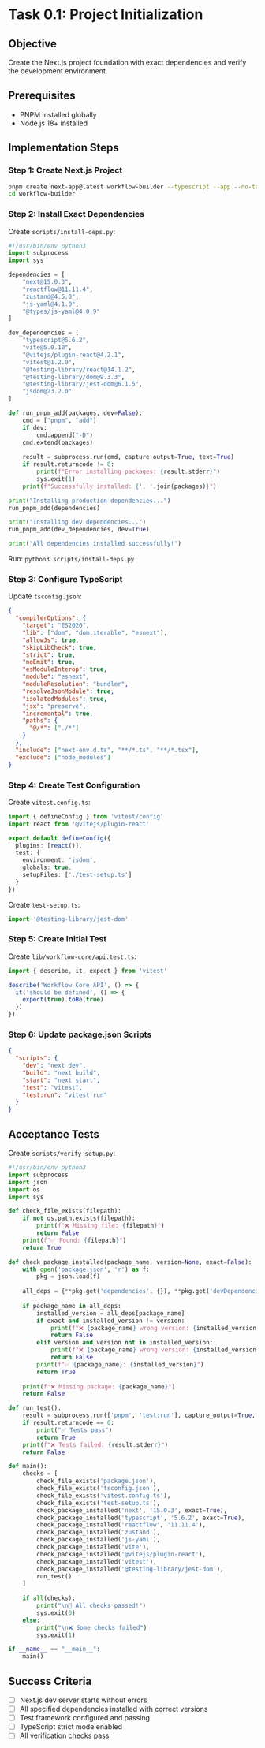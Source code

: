 # Task 0.1: Project Initialization

## Objective

Create the Next.js project foundation with exact dependencies and verify the development environment.

## Prerequisites

- PNPM installed globally
- Node.js 18+ installed

## Implementation Steps

### Step 1: Create Next.js Project

```bash
pnpm create next-app@latest workflow-builder --typescript --app --no-tailwind --no-eslint --import-alias "@/*"
cd workflow-builder
```

### Step 2: Install Exact Dependencies

Create `scripts/install-deps.py`:

```python
#!/usr/bin/env python3
import subprocess
import sys

dependencies = [
    "next@15.0.3",
    "reactflow@11.11.4",
    "zustand@4.5.0",
    "js-yaml@4.1.0",
    "@types/js-yaml@4.0.9"
]

dev_dependencies = [
    "typescript@5.6.2",
    "vite@5.0.10",
    "@vitejs/plugin-react@4.2.1",
    "vitest@1.2.0",
    "@testing-library/react@14.1.2",
    "@testing-library/dom@9.3.3",
    "@testing-library/jest-dom@6.1.5",
    "jsdom@23.2.0"
]

def run_pnpm_add(packages, dev=False):
    cmd = ["pnpm", "add"]
    if dev:
        cmd.append("-D")
    cmd.extend(packages)
    
    result = subprocess.run(cmd, capture_output=True, text=True)
    if result.returncode != 0:
        print(f"Error installing packages: {result.stderr}")
        sys.exit(1)
    print(f"Successfully installed: {', '.join(packages)}")

print("Installing production dependencies...")
run_pnpm_add(dependencies)

print("Installing dev dependencies...")
run_pnpm_add(dev_dependencies, dev=True)

print("All dependencies installed successfully!")
```

Run: `python3 scripts/install-deps.py`

### Step 3: Configure TypeScript

Update `tsconfig.json`:

```json
{
  "compilerOptions": {
    "target": "ES2020",
    "lib": ["dom", "dom.iterable", "esnext"],
    "allowJs": true,
    "skipLibCheck": true,
    "strict": true,
    "noEmit": true,
    "esModuleInterop": true,
    "module": "esnext",
    "moduleResolution": "bundler",
    "resolveJsonModule": true,
    "isolatedModules": true,
    "jsx": "preserve",
    "incremental": true,
    "paths": {
      "@/*": ["./*"]
    }
  },
  "include": ["next-env.d.ts", "**/*.ts", "**/*.tsx"],
  "exclude": ["node_modules"]
}
```

### Step 4: Create Test Configuration

Create `vitest.config.ts`:

```typescript
import { defineConfig } from 'vitest/config'
import react from '@vitejs/plugin-react'

export default defineConfig({
  plugins: [react()],
  test: {
    environment: 'jsdom',
    globals: true,
    setupFiles: ['./test-setup.ts']
  }
})
```

Create `test-setup.ts`:

```typescript
import '@testing-library/jest-dom'
```

### Step 5: Create Initial Test

Create `lib/workflow-core/api.test.ts`:

```typescript
import { describe, it, expect } from 'vitest'

describe('Workflow Core API', () => {
  it('should be defined', () => {
    expect(true).toBe(true)
  })
})
```

### Step 6: Update package.json Scripts

```json
{
  "scripts": {
    "dev": "next dev",
    "build": "next build",
    "start": "next start",
    "test": "vitest",
    "test:run": "vitest run"
  }
}
```

## Acceptance Tests

Create `scripts/verify-setup.py`:

```python
#!/usr/bin/env python3
import subprocess
import json
import os
import sys

def check_file_exists(filepath):
    if not os.path.exists(filepath):
        print(f"❌ Missing file: {filepath}")
        return False
    print(f"✅ Found: {filepath}")
    return True

def check_package_installed(package_name, version=None, exact=False):
    with open('package.json', 'r') as f:
        pkg = json.load(f)
    
    all_deps = {**pkg.get('dependencies', {}), **pkg.get('devDependencies', {})}
    
    if package_name in all_deps:
        installed_version = all_deps[package_name]
        if exact and installed_version != version:
            print(f"❌ {package_name} wrong version: {installed_version} (expected exactly {version})")
            return False
        elif version and version not in installed_version:
            print(f"❌ {package_name} wrong version: {installed_version} (expected {version})")
            return False
        print(f"✅ {package_name}: {installed_version}")
        return True
    
    print(f"❌ Missing package: {package_name}")
    return False

def run_test():
    result = subprocess.run(['pnpm', 'test:run'], capture_output=True, text=True)
    if result.returncode == 0:
        print("✅ Tests pass")
        return True
    print(f"❌ Tests failed: {result.stderr}")
    return False

def main():
    checks = [
        check_file_exists('package.json'),
        check_file_exists('tsconfig.json'),
        check_file_exists('vitest.config.ts'),
        check_file_exists('test-setup.ts'),
        check_package_installed('next', '15.0.3', exact=True),
        check_package_installed('typescript', '5.6.2', exact=True),
        check_package_installed('reactflow', '11.11.4'),
        check_package_installed('zustand'),
        check_package_installed('js-yaml'),
        check_package_installed('vite'),
        check_package_installed('@vitejs/plugin-react'),
        check_package_installed('vitest'),
        check_package_installed('@testing-library/jest-dom'),
        run_test()
    ]
    
    if all(checks):
        print("\n🎉 All checks passed!")
        sys.exit(0)
    else:
        print("\n❌ Some checks failed")
        sys.exit(1)

if __name__ == "__main__":
    main()
```

## Success Criteria

- [ ] Next.js dev server starts without errors
- [ ] All specified dependencies installed with correct versions
- [ ] Test framework configured and passing
- [ ] TypeScript strict mode enabled
- [ ] All verification checks pass